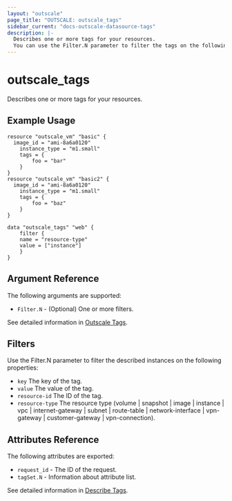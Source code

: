 ```yaml
---
layout: "outscale"
page_title: "OUTSCALE: outscale_tags"
sidebar_current: "docs-outscale-datasource-tags"
description: |-
  Describes one or more tags for your resources.
  You can use the Filter.N parameter to filter the tags on the following properties
---
```


# outscale_tags

Describes one or more tags for your resources.

## Example Usage

```hcl
resource "outscale_vm" "basic" {
  image_id = "ami-8a6a0120"
	instance_type = "m1.small"
	tags = {
		foo = "bar"
	}
}
resource "outscale_vm" "basic2" {
  image_id = "ami-8a6a0120"
	instance_type = "m1.small"
	tags = {
		foo = "baz"
	}
}

data "outscale_tags" "web" {
	filter {
    name = "resource-type"
    value = ["instance"]
	}
}
```

## Argument Reference

The following arguments are supported:

* `Filter.N` - (Optional) One or more filters.

See detailed information in [Outscale Tags](http://docs.outscale.com/api_fcu/operations/Action_DescribeTags_get.html#_api_fcu-action_describetags_get).

## Filters

Use the Filter.N parameter to filter the described instances on the following properties:

* `key` The key of the tag.
* `value` The value of the tag.
* `resource-id` The ID of the tag.
* `resource-type` The resource type (volume | snapshot | image | instance | vpc | internet-gateway | subnet | route-table | network-interface | vpn-gateway | customer-gateway | vpn-connection).

## Attributes Reference

The following attributes are exported:

* `request_id` - The ID of the request.
* `tagSet.N` - Information about attribute list.

See detailed information in [Describe Tags](http://docs.outscale.com/api_fcu/operations/Action_DescribeTags_get.html#_body_parameter).
